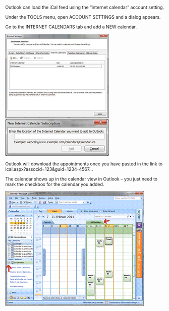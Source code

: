 <properties date="2016-05-10"
SortOrder="15"
/>

Outlook can load the iCal feed using the “internet calendar” account setting.

Under the TOOLS menu, open ACCOUNT SETTINGS and a dialog appears.

Go to the INTERNET CALENDARS tab and add a NEW calendar.

<img src="../SuperOffice%20iCal_files/image004.jpg" width="328" height="268" />

<img src="../SuperOffice%20iCal_files/image005.jpg" width="328" height="116" />

Outlook will download the appointments once you have pasted in the link to  ical.aspx?associd=123&guid=1234-4567… 

The calendar shows up in the calendar view in Outlook – you just need to mark the checkbox for the calendar you added.

<img src="../SuperOffice%20iCal_files/image006.gif" width="441" height="364" />
